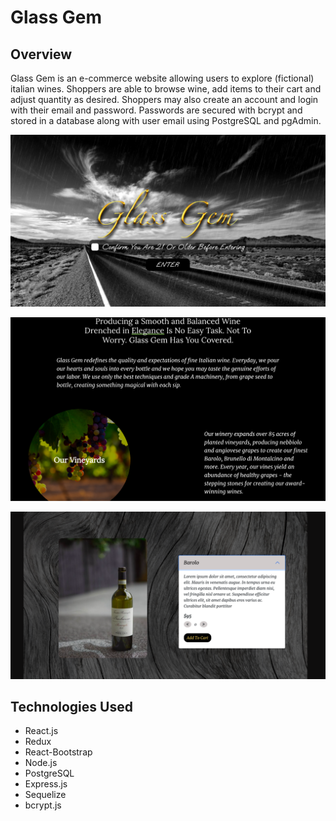 # Glass Gem


## Overview
Glass Gem is an e-commerce website allowing users to explore
(fictional) italian wines. Shoppers are able to browse wine, 
add items to their cart and adjust quantity as desired. 
Shoppers may also create an account and login with their email and 
password. Passwords are secured with bcrypt and stored in a database
along with user email using PostgreSQL and pgAdmin.


![Landing Page](/screenshots/landingPage.png)

![Home](/screenshots/homePage.png)

![Shopping Page](/screenshots/shopWine.png)



## Technologies Used

- React.js
- Redux
- React-Bootstrap
- Node.js
- PostgreSQL
- Express.js 
- Sequelize
- bcrypt.js


<!-- ## Usage

```python

# Clone these repositories
$ git clone https://github.com/ste-lla/react-capstone-app.git
$ git clone https://github.com/ste-lla/my-capstone-express.git

# Go into each repository
$ cd react-capstone-app
$ cd my-capstone-express

#Install dependencies (Be sure Node.js is installed on your machine)
$ npm install

# Run both apps
$ npm start
```


## Contributing
There are several improvements that can be made to this app. Feel free to find an area for improvement or something that can be added and contribute your ideas!

Find Node/Express.js Repository for this project [here](https://github.com/ste-lla/my-capstone-express)

1. Clone repo and create a new branch 
2. Make your desired changes and test them
3. Submit a Pull Request with a description of the changes made

## License

[MIT](/LICENSE) -->